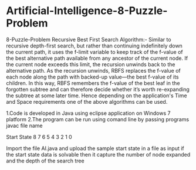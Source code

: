 # Artificial-Intelligence-8-Puzzle-Problem
8-Puzzle-Problem
Recursive Best First Search Algorithm:-
Similar to recursive depth-first search, but rather than continuing indefinitely down the current path, it uses the f-limit variable 
to keep track of the f-value of the best alternative path available from any ancestor of the current node. 
If the current node exceeds this limit, the recursion unwinds back to the alternative path. As the recursion unwinds, 
RBFS replaces the f-value of each node along the path with backed-up value—the best f-value of its children. 
In this way, RBFS remembers the f-value of the best leaf in the forgotten subtree and can therefore decide whether it’s worth re-expanding the subtree at some later time.
Hence depending on the application's  Time and Space requirements one of the above algorithms can be used.

1.Code is developed in Java using eclipse application on Windows 7 platform
2.The program can be run using comand line by passing programs javac file name 

Start State
8	7	6
5	4	3
2	1	0

Import the file AI.java and upload the sample start state in a file as input
if the start state data is solvable then it capture the number of node expanded and the depth of the search tree	
